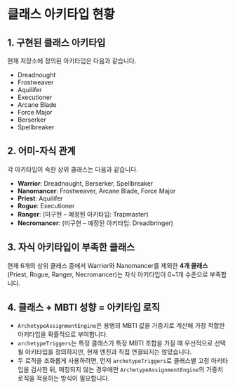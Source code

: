 # 클래스 아키타입 현황

## 1. 구현된 클래스 아키타입
현재 저장소에 정의된 아키타입은 다음과 같습니다.

- Dreadnought
- Frostweaver
- Aquilifer
- Executioner
- Arcane Blade
- Force Major
- Berserker
- Spellbreaker

## 2. 어미-자식 관계
각 아키타입이 속한 상위 클래스는 다음과 같습니다.

- **Warrior**: Dreadnought, Berserker, Spellbreaker
- **Nanomancer**: Frostweaver, Arcane Blade, Force Major
- **Priest**: Aquilifer
- **Rogue**: Executioner
- **Ranger**: (미구현 – 예정된 아키타입: Trapmaster)
- **Necromancer**: (미구현 – 예정된 아키타입: Dreadbringer)

## 3. 자식 아키타입이 부족한 클래스
현재 6개의 상위 클래스 중에서 Warrior와 Nanomancer를 제외한 **4개 클래스**(Priest, Rogue, Ranger, Necromancer)는 자식 아키타입이 0~1개 수준으로 부족합니다.

## 4. 클래스 + MBTI 성향 = 아키타입 로직
- `ArchetypeAssignmentEngine`은 용병의 MBTI 값을 가중치로 계산해 가장 적합한 아키타입을 확률적으로 부여합니다.
- `archetypeTriggers`는 특정 클래스가 특정 MBTI 조합을 가질 때 우선적으로 선택될 아키타입을 정의하지만, 현재 엔진과 직접 연결되지는 않았습니다.
- 두 로직을 조화롭게 사용하려면, 먼저 `archetypeTriggers`로 클래스별 고정 아키타입을 검사한 뒤, 매칭되지 않는 경우에만 `ArchetypeAssignmentEngine`의 가중치 로직을 적용하는 방식이 필요합니다.

